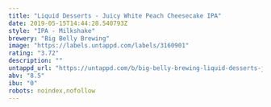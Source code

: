 ```yaml
---
title: "Liquid Desserts - Juicy White Peach Cheesecake IPA"
date: 2019-05-15T14:44:28.540793Z
style: "IPA - Milkshake"
brewery: "Big Belly Brewing"
image: "https://labels.untappd.com/labels/3160901"
rating: "3.72"
description: ""
untappd_url: "https://untappd.com/b/big-belly-brewing-liquid-desserts-juicy-white-peach-cheesecake-ipa/3160901"
abv: "8.5"
ibu: "0"
robots: noindex,nofollow
---
```

